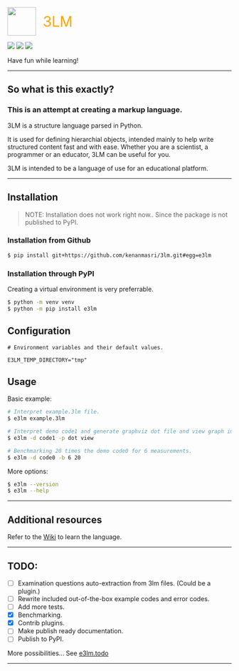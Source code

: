 <img src="https://i.ibb.co/gVczmTW/3LM.png" height="64" width="64" style="vertical-align: middle;"/> &nbsp;&nbsp; <span style="color: orange; font-size: 32px; vertical-align: middle;">3LM</span>

<img src="https://img.shields.io/github/license/kenanmasri/3lm" /> <img src="https://img.shields.io/github/repo-size/kenanmasri/3lm" /> <img src="https://img.shields.io/pypi/v/e3lm" /> 

Have fun while learning!

---

## So what is this exactly?

### This is an attempt at creating a markup language.

3LM is a structure language parsed in Python.

It is used for defining hierarchial objects, intended mainly to help write structured content fast and with ease.
Whether you are a scientist, a programmer or an educator, 3LM can be useful for you.

3LM is intended to be a language of use for an educational platform.

---

## Installation

> NOTE: Installation does not work right now.. Since the package is not published to PyPI.

### Installation from Github
```bash
$ pip install git+https://github.com/kenanmasri/3lm.git#egg=e3lm
```

### Installation through PyPI
Creating a virtual environment is very preferrable.

```bash
$ python -m venv venv
$ python -m pip install e3lm
```

## Configuration
```env
# Environment variables and their default values.

E3LM_TEMP_DIRECTORY="tmp"
```

## Usage

Basic example:

```bash
# Interpret example.3lm file.
$ e3lm example.3lm

# Interpret demo code1 and generate graphviz dot file and view graph image.
$ e3lm -d code1 -p dot view

# Benchmarking 20 times the demo code0 for 6 measurements.
$ e3lm -d code0 -b 6 20
```

More options:

```bash
$ e3lm --version
$ e3lm --help
```

---

## Additional resources

Refer to the [Wiki](https://github.com/kenanmasri/3lm/wiki) to learn the language.

---

## TODO:

 - [ ] Examination questions auto-extraction from 3lm files. (Could be a plugin.)
 - [ ] Rewrite included out-of-the-box example codes and error codes.
 - [ ] Add more tests.
 - [x] Benchmarking.
 - [x] Contrib plugins.
 - [ ] Make publish ready documentation.
 - [ ] Publish to PyPI.

More possibilities... See [e3lm.todo](https://github.com/e3lm/e3lm/blob/master/e3lm.todo)

---

